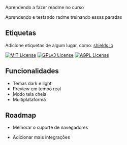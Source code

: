 
Aprendendo a fazer readme no curso 

Aprendendo e testando radme treinando essas paradas 
## Etiquetas

Adicione etiquetas de algum lugar, como: [shields.io](https://shields.io/)

[![MIT License](https://img.shields.io/badge/License-MIT-green.svg)](https://choosealicense.com/licenses/mit/)
[![GPLv3 License](https://img.shields.io/badge/License-GPL%20v3-yellow.svg)](https://opensource.org/licenses/)
[![AGPL License](https://img.shields.io/badge/license-AGPL-blue.svg)](http://www.gnu.org/licenses/agpl-3.0)


## Funcionalidades

- Temas dark e light
- Preview em tempo real
- Modo tela cheia
- Multiplataforma


## Roadmap

- Melhorar o suporte de navegadores

- Adicionar mais integrações

